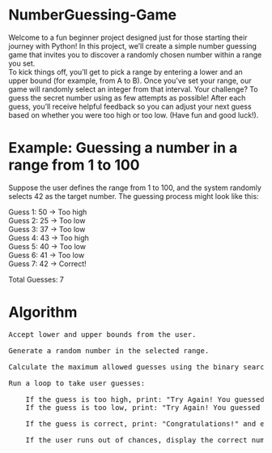 # NumberGuessing-Game
Welcome to a fun beginner project designed just for those starting their journey with Python! In this project, we’ll create a simple number guessing game that invites you to discover a randomly chosen number within a range you set.
<br>
To kick things off, you’ll get to pick a range by entering a lower and an upper bound (for example, from A to B). Once you've set your range, our game will randomly select an integer from that interval. Your challenge? To guess the secret number using as few attempts as possible! After each guess, you’ll receive helpful feedback so you can adjust your next guess based on whether you were too high or too low. (Have fun and good luck!).
<br>
# Example: Guessing a number in a range from 1 to 100
<p>Suppose the user defines the range from 1 to 100, and the system randomly selects 42 as the target number. The guessing process might look like this:

Guess 1: 50 → Too high<br>
Guess 2: 25 → Too low<br>
Guess 3: 37 → Too low<br>
Guess 4: 43 → Too high<br>
Guess 5: 40 → Too low<br>
Guess 6: 41 → Too low<br>
Guess 7: 42 → Correct!<br>

Total Guesses: 7
</p>

# Algorithm
<pre>
Accept lower and upper bounds from the user.<br>
Generate a random number in the selected range.<br>
Calculate the maximum allowed guesses using the binary search formula.<br>
Run a loop to take user guesses:<br>
    If the guess is too high, print: "Try Again! You guessed too high.
    If the guess is too low, print: "Try Again! You guessed too small.<br>
    If the guess is correct, print: "Congratulations!" and exit the loop.<br>
    If the user runs out of chances, display the correct number and a message: "Better Luck Next Time!"
</pre>